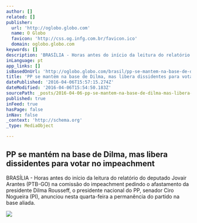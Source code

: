 ```yaml
---
author: []
related: []
publisher:
  url: 'http://oglobo.globo.com'
  name: O Globo
  favicon: 'http://css.og.infg.com.br/favicon.ico'
  domain: oglobo.globo.com
keywords: []
description: 'BRASÍLIA - Horas antes do início da leitura do relatório do deputado Jovair Arantes (PTB-GO) na comissão do impeachment pedindo o afastamento da presidente Dilma Rousseff, o presidente nacional do PP, senador Ciro Nogueira (PI), anunciou nesta quarta-feira a permanência do partido na base aliada.'
inLanguage: pt
app_links: []
isBasedOnUrl: 'http://oglobo.globo.com/brasil/pp-se-mantem-na-base-de-dilma-mas-libera-dissidentes-para-votar-no-impeachment-19028445'
title: 'PP se mantém na base de Dilma, mas libera dissidentes para votar no impeachment'
datePublished: '2016-04-06T15:57:15.274Z'
dateModified: '2016-04-06T15:54:50.183Z'
sourcePath: _posts/2016-04-06-pp-se-mantem-na-base-de-dilma-mas-libera-dissidentes-para-v.md
published: true
inFeed: true
hasPage: false
inNav: false
_context: 'http://schema.org'
_type: MediaObject

---
```

<article style=""><h1>PP se mantém na base de Dilma, mas libera dissidentes para votar no impeachment</h1><p>BRASÍLIA - Horas antes do início da leitura do relatório do deputado Jovair Arantes (PTB-GO) na comissão do impeachment pedindo o afastamento da presidente Dilma Rousseff, o presidente nacional do PP, senador Ciro Nogueira (PI), anunciou nesta quarta-feira a permanência do partido na base aliada.</p><img src="http://og.infg.com.br/brasil/19028593-1d9-14f/FT1086A/420/201604061205274304.jpg" /></article>